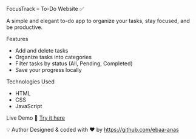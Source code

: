  FocusTrack – To-Do Website ✅

A simple and elegant to-do app to organize your tasks, stay focused, and be productive.

 Features
- Add and delete tasks
- Organize tasks into categories
- Filter tasks by status (All, Pending, Completed)
- Save your progress locally

 Technologies Used
- HTML
- CSS
- JavaScript

 Live Demo
🚀 [Try it here](https://ebaa-anas.github.io/focus-track/)

💡 Author 
   Designed & coded with ❤️ by https://github.com/ebaa-anas
